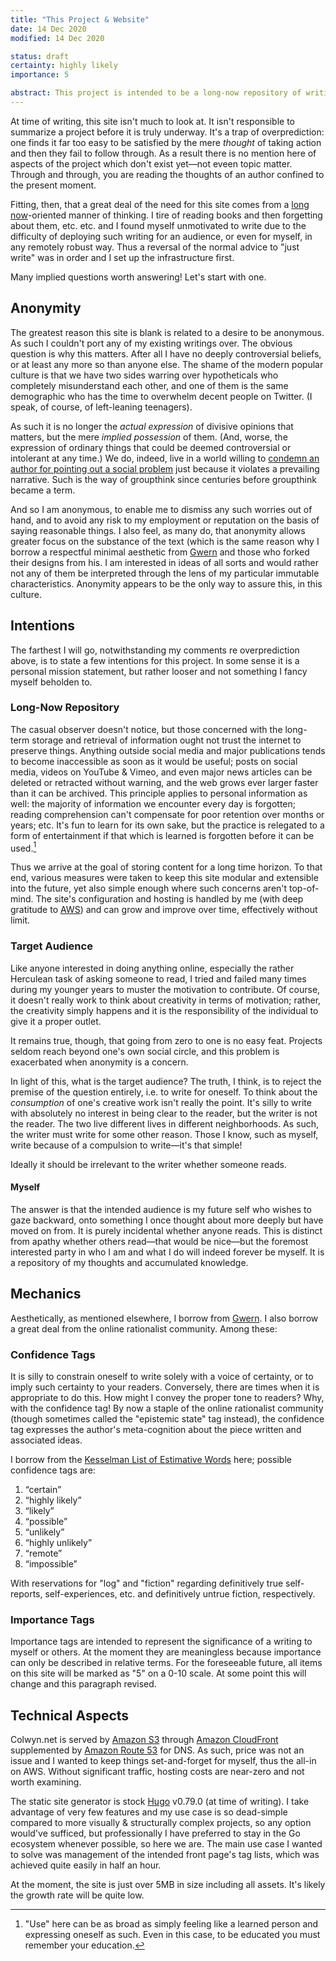 ```yaml
---
title: "This Project & Website"
date: 14 Dec 2020
modified: 14 Dec 2020

status: draft
certainty: highly likely
importance: 5

abstract: This project is intended to be a long-now repository of writings on various topics of personal interest, but I am reticent to go into too much detail before it is populated with much. At the moment this site is a sort of placeholder.
---
```


At time of writing, this site isn't much to look at. It isn't responsible to summarize a project before it is truly underway. It's a trap of overprediction: one finds it far too easy to be satisfied by the mere _thought_ of taking action and then they fail to follow through. As a result there is no mention here of aspects of the project which don't exist yet—not eveen topic matter. Through and through, you are reading the thoughts of an author confined to the present moment.

Fitting, then, that a great deal of the need for this site comes from a [long now](https://longnow.org/)-oriented manner of thinking. I tire of reading books and then forgetting about them, etc. etc. and I found myself unmotivated to write due to the difficulty of deploying such writing for an audience, or even for myself, in any remotely robust way. Thus a reversal of the normal advice to "just write" was in order and I set up the infrastructure first.

Many implied questions worth answering! Let's start with one.

## Anonymity

The greatest reason this site is blank is related to a desire to be anonymous. As such I couldn't port any of my existing writings over. The obvious question is why this matters. After all I have no deeply controversial beliefs, or at least any more so than anyone else. The shame of the modern popular culture is that we have two sides warring over hypotheticals who completely misunderstand each other, and one of them is the same demographic who has the time to overwhelm decent people on Twitter. (I speak, of course, of left-leaning teenagers).

As such it is no longer the _actual expression_ of divisive opinions that matters, but the mere _implied possession_ of them. (And, worse, the expression of ordinary things that could be deemed controversial or intolerant at any time.) We do, indeed, live in a world willing to [condemn an author for pointing out a social problem](https://www.chicagotribune.com/opinion/commentary/ct-opinion-censorship-cancel-culture-abigail-shrier-transgender-20201123-sifw7khysrdpnbnj66qxp6yiam-story.html) just because it violates a prevailing narrative. Such is the way of groupthink since centuries before groupthink became a term.

And so I am anonymous, to enable me to dismiss any such worries out of hand, and to avoid any risk to my employment or reputation on the basis of saying reasonable things. I also feel, as many do, that anonymity allows greater focus on the substance of the text (which is the same reason why I borrow a respectful minimal aesthetic from [Gwern](https://gwern.net) and those who forked their designs from his. I am interested in ideas of all sorts and would rather not any of them be interpreted through the lens of my particular immutable characteristics. Anonymity appears to be the only way to assure this, in this culture.

## Intentions

The farthest I will go, notwithstanding my comments re overprediction above, is to state a few intentions for this project. In some sense it is a personal mission statement, but rather looser and not something I fancy myself beholden to.

### Long-Now Repository

The casual observer doesn't notice, but those concerned with the long-term storage and retrieval of information ought not trust the internet to preserve things. Anything outside social media and major publications tends to become inaccessible as soon as it would be useful; posts on social media, videos on YouTube & Vimeo, and even major news articles can be deleted or retracted without warning, and the web grows ever larger faster than it can be archived. This principle applies to personal information as well: the majority of information we encounter every day is forgotten; reading comprehension can't compensate for poor retention over months or years; etc. It's fun to learn for its own sake, but the practice is relegated to a form of entertainment if that which is learned is forgotten before it can be used.[^learned-person]

Thus we arrive at the goal of storing content for a long time horizon. To that end, various measures were taken to keep this site modular and extensible into the future, yet also simple enough where such concerns aren't top-of-mind. The site's configuration and hosting is handled by me (with deep gratitude to [AWS](https://aws.amazon.com)) and can grow and improve over time, effectively without limit.

[^learned-person]: "Use" here can be as broad as simply feeling like a learned person and expressing oneself as such. Even in this case, to be educated you must remember your education.

### Target Audience

Like anyone interested in doing anything online, especially the rather Herculean task of asking someone to read, I tried and failed many times during my younger years to muster the motivation to contribute. Of course, it doesn't really work to think about creativity in terms of motivation; rather, the creativity simply happens and it is the responsibility of the individual to give it a proper outlet.

It remains true, though, that going from zero to one is no easy feat. Projects seldom reach beyond one's own social circle, and this problem is exacerbated when anonymity is a concern.

In light of this, what is the target audience? The truth, I think, is to reject the premise of the question entirely, i.e. to write for oneself. To think about the _consumption_ of one's creative work isn't really the point. It's silly to write with absolutely no interest in being clear to the reader, but the writer is not the reader. The two live different lives in different neighborhoods. As such, the writer must write for some other reason. Those I know, such as myself, write because of a compulsion to write—it's that simple!

Ideally it should be irrelevant to the writer whether someone reads.

#### Myself

The answer is that the intended audience is my future self who wishes to gaze backward, onto something I once thought about more deeply but have moved on from. It is purely incidental whether anyone reads. This is distinct from apathy whether others read—that would be nice—but the foremost interested party in who I am and what I do will indeed forever be myself. It is a repository of my thoughts and accumulated knowledge.

## Mechanics

Aesthetically, as mentioned elsewhere, I borrow from [Gwern](https://gwern.net). I also borrow a great deal from the online rationalist community. Among these:

### Confidence Tags

It is silly to constrain oneself to write solely with a voice of certainty, or to imply such certainty to your readers. Conversely, there are times when it is appropriate to do this. How might I convey the proper tone to readers? Why, with the confidence tag! By now a staple of the online rationalist community (though sometimes called the "epistemic state" tag instead), the confidence tag expresses the author's meta-cognition about the piece written and associated ideas.

I borrow from the [Kesselman List of Estimative Words](/p/2008-kesselman.pdf) here; possible confidence tags are:

1. “certain”
2. “highly likely”
3. “likely”
4. “possible”
5. “unlikely”
6. “highly unlikely”
7. “remote”
8. “impossible”

With reservations for "log" and "fiction" regarding definitively true self-reports, self-experiences, etc. and definitively untrue fiction, respectively.

### Importance Tags

Importance tags are intended to represent the significance of a writing to myself or others. At the moment they are meaningless because importance can only be described in relative terms. For the foreseeable future, all items on this site will be marked as "5" on a 0-10 scale. At some point this will change and this paragraph revised.

## Technical Aspects

Colwyn.net is served by [Amazon S3](https://aws.amazon.com/s3/) through [Amazon CloudFront](https://aws.amazon.com/cloudfront/) supplemented by [Amazon Route 53](https://aws.amazon.com/route53) for DNS. As such, price was not an issue and I wanted to keep things set-and-forget for myself, thus the all-in on AWS. Without significant traffic, hosting costs are near-zero and not worth examining.

The static site generator is stock [Hugo](https://gohugo.io) v0.79.0 (at time of writing). I take advantage of very few features and my use case is so dead-simple compared to more visually & structurally complex projects, so any option would've sufficed, but professionally I have preferred to stay in the Go ecosystem whenever possible, so here we are. The main use case I wanted to solve was management of the intended front page's tag lists, which was achieved quite easily in half an hour.

At the moment, the site is just over 5MB in size including all assets. It's likely the growth rate will be quite low.
